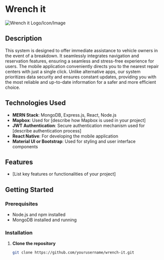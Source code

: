 # Wrench it

![Wrench it Logo/Icon/Image](link_to_your_image)

## Description

This system is designed to offer immediate assistance to vehicle owners in the event of a breakdown. It seamlessly integrates navigation and reservation features, ensuring a seamless and stress-free experience for users. The mobile application conveniently directs you to the nearest repair centers with just a single click. Unlike alternative apps, our system prioritizes data security and ensures constant updates, providing you with the most reliable and up-to-date information for a safer and more efficient choice.

## Technologies Used

- **MERN Stack**: MongoDB, Express.js, React, Node.js
- **Mapbox**: Used for [describe how Mapbox is used in your project]
- **JWT Authentication**: Secure authentication mechanism used for [describe authentication process]
- **React Native**: For developing the mobile application
- **Material UI or Bootstrap**: Used for styling and user interface components

## Features

- [List key features or functionalities of your project]

## Getting Started

### Prerequisites

- Node.js and npm installed
- MongoDB installed and running

### Installation

1. **Clone the repository**

   ```bash
   git clone https://github.com/yourusername/wrench-it.git
   ```
